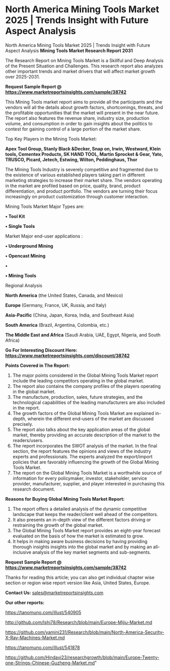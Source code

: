 # North America Mining Tools Market 2025 | Trends Insight with Future Aspect Analysis
 North America Mining Tools Market 2025 | Trends Insight with Future Aspect Analysis
<strong>Mining Tools Market Research Report 2031</strong>

The Research Report on Mining Tools Market is a Skillful and Deep Analysis of the Present Situation and Challenges. This research report also analyzes other important trends and market drivers that will affect market growth over 2025-2031.

<strong>Request Sample Report @ <a href=https://www.marketreportsinsights.com/sample/38742>https://www.marketreportsinsights.com/sample/38742</a></strong>

This Mining Tools market report aims to provide all the participants and the vendors will all the details about growth factors, shortcomings, threats, and the profitable opportunities that the market will present in the near future. The report also features the revenue share, industry size, production volume, and consumption in order to gain insights about the politics to contest for gaining control of a large portion of the market share.

Top Key Players in the Mining Tools Market:

<strong>Apex Tool Group, Stanly Black &Decker, Snap on, Irwin, Westward, Klein tools, Cementex Products, SK HAND TOOL, Martin Sprocket & Gear, Yato, TRUSCO, Picard, Jetech, Estwing, Wilton, Peddinghaus, Thor</strong>

The Mining Tools Industry is severely competitive and fragmented due to the existence of various established players taking part in different marketing strategies to increase their market share. The vendors operating in the market are profiled based on price, quality, brand, product differentiation, and product portfolio. The vendors are turning their focus increasingly on product customization through customer interaction.

Mining Tools Market Major Types are:

<strong>•  Tool Kit

•  Single Tools</strong>

Market Major end-user applications :

<strong>•  Underground Mining

•  Opencast Mining

•  

•  Mining Tools</strong>

Regional Analysis

</u><strong><b>North America</b></strong> (the United States, Canada, and Mexico)

<strong><b>Europe </b></strong>(Germany, France, UK, Russia, and Italy)

<strong><b>Asia-Pacific</b></strong> (China, Japan, Korea, India, and Southeast Asia)

<strong><b>South America</b></strong> (Brazil, Argentina, Colombia, etc.)

<strong><b>The Middle East and Africa</b></strong> (Saudi Arabia, UAE, Egypt, Nigeria, and South Africa)

<strong>Go For Interesting Discount Here: <a href=https://www.marketreportsinsights.com/discount/38742>https://www.marketreportsinsights.com/discount/38742</a></strong>

<strong>Points Covered in The Report:</strong>
<ol>
  <li>The major points considered in the Global Mining Tools Market report include the leading competitors operating in the global market.</li>
  <li>The report also contains the company profiles of the players operating in the global market.</li>
  <li>The manufacture, production, sales, future strategies, and the technological capabilities of the leading manufacturers are also included in the report.</li>
  <li>The growth factors of the Global Mining Tools Market are explained in-depth, wherein the different end-users of the market are discussed precisely.</li>
  <li>The report also talks about the key application areas of the global market, thereby providing an accurate description of the market to the readers/users.</li>
  <li>The report incorporates the SWOT analysis of the market. In the final section, the report features the opinions and views of the industry experts and professionals. The experts analyzed the export/import policies that are favorably influencing the growth of the Global Mining Tools Market.</li>
  <li>The report on the Global Mining Tools Market is a worthwhile source of information for every policymaker, investor, stakeholder, service provider, manufacturer, supplier, and player interested in purchasing this research document.</li>
</ol>
<strong>Reasons for Buying Global Mining Tools Market Report:</strong>

<ol>
  <li>The report offers a detailed analysis of the dynamic competitive landscape that keeps the reader/client well ahead of the competitors.</li>
  <li>It also presents an in-depth view of the different factors driving or restraining the growth of the global market.</li>
  <li>The Global Mining Tools Market report provides an eight-year forecast evaluated on the basis of how the market is estimated to grow.</li>
  <li>It helps in making aware business decisions by having providing thorough insights insights into the global market and by making an all-inclusive analysis of the key market segments and sub-segments.</li>
</ol>
<strong>Request Sample Report @ <a href=https://www.marketreportsinsights.com/sample/38742>https://www.marketreportsinsights.com/sample/38742</a></strong>


Thanks for reading this article; you can also get individual chapter wise section or region wise report version like Asia, United States, Europe.

<strong>Contact Us:</strong>
sales@marketreportsinsights.com

<strong>Our other reports:</strong>

<a href=https://tanomuno.com/illust/540905>https://tanomuno.com/illust/540905</a>

<a href=http://github.com/Ishi78/Research/blob/main/Europe-Mijiu-Market.md>http://github.com/Ishi78/Research/blob/main/Europe-Mijiu-Market.md</a>

<a href=https://github.com/yamini231/Research/blob/main/North-America-Security-X-Ray-Machines-Market.md>https://github.com/yamini231/Research/blob/main/North-America-Security-X-Ray-Machines-Market.md</a>

<a href=https://tanomuno.com/illust/541878>https://tanomuno.com/illust/541878</a>

<a href=https://github.com/Hindavi23/researchgrowth/blob/main/Europe-Twenty-one-Strings-Chinese-Guzheng-Market.md>https://github.com/Hindavi23/researchgrowth/blob/main/Europe-Twenty-one-Strings-Chinese-Guzheng-Market.md</a>"
